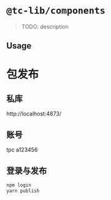 # `@tc-lib/components`

> TODO: description

## Usage

# 包发布

## 私库

http://localhost:4873/

## 账号

tpc a123456

## 登录与发布

```bash
npm login
yarn publish
```
